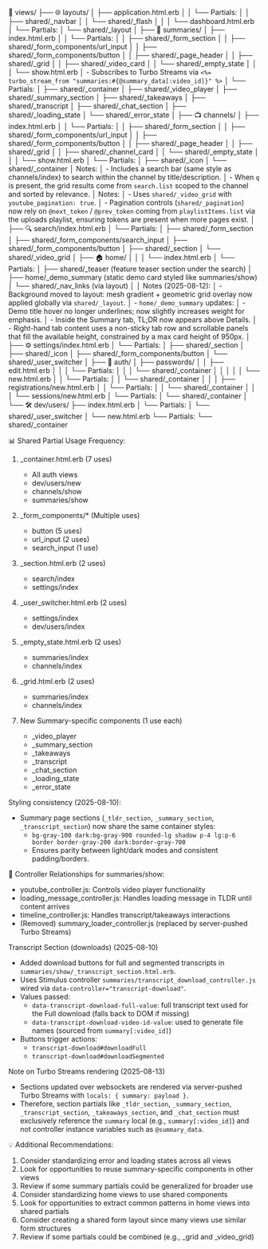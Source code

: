 📁 views/
├── 🌐 layouts/
│   ├── application.html.erb
│   │   └── Partials:
│   │       ├── shared/_navbar
│   │       └── shared/_flash
│   │
│   └── dashboard.html.erb
│       └── Partials:
│           └── shared/_layout
│
├── 🎥 summaries/
│   ├── index.html.erb
│   │   └── Partials:
│   │       ├── shared/_form_section
│   │       ├── shared/_form_components/url_input
│   │       ├── shared/_form_components/button
│   │       ├── shared/_page_header
│   │       ├── shared/_grid
│   │       ├── shared/_video_card
│   │       └── shared/_empty_state
│   │
│   └── show.html.erb
│       - Subscribes to Turbo Streams via `<%= turbo_stream_from "summaries:#{@summary_data[:video_id]}" %>`
│       └── Partials:
│           ├── shared/_container
│           ├── shared/_video_player
│           ├── shared/_summary_section
│           ├── shared/_takeaways
│           ├── shared/_transcript
│           ├── shared/_chat_section
│           ├── shared/_loading_state
│           └── shared/_error_state
│
├── 📺 channels/
│   ├── index.html.erb
│   │   └── Partials:
│   │       ├── shared/_form_section
│   │       ├── shared/_form_components/url_input
│   │       ├── shared/_form_components/button
│   │       ├── shared/_page_header
│   │       ├── shared/_grid
│   │       ├── shared/_channel_card
│   │       └── shared/_empty_state
│   │
│   └── show.html.erb
│       └── Partials:
│           ├── shared/_icon
│           └── shared/_container
│       Notes:
│       - Includes a search bar (same style as channels/index) to search within the channel by title/description.
│       - When `q` is present, the grid results come from `search.list` scoped to the channel and sorted by relevance.
│       Notes:
│       - Uses `shared/_video_grid` with `youtube_pagination: true`.
│       - Pagination controls (`shared/_pagination`) now rely on `@next_token` / `@prev_token` coming from `playlistItems.list` via the uploads playlist, ensuring tokens are present when more pages exist.
│
├── 🔍 search/index.html.erb
│   └── Partials:
│       ├── shared/_form_section
│       ├── shared/_form_components/search_input
│       ├── shared/_form_components/button
│       ├── shared/_section
│       └── shared/_video_grid
│
├── 🏠 home/
│   │
│   └── index.html.erb
│       └── Partials:
│           ├── shared/_teaser (feature teaser section under the search)
│           ├── home/_demo_summary (static demo card styled like summaries/show)
│           └── shared/_nav_links (via layout)
│
│   Notes (2025-08-12):
│   - Background moved to layout: mesh gradient + geometric grid overlay now applied globally via `shared/_layout`.
│   - `home/_demo_summary` updates:
│     - Demo title hover no longer underlines; now slightly increases weight for emphasis.
│     - Inside the Summary tab, TL;DR now appears above Details.
│     - Right-hand tab content uses a non-sticky tab row and scrollable panels that fill the available height, constrained by a max card height of 950px.
│
├── ⚙️ settings/index.html.erb
│   └── Partials:
│       ├── shared/_section
│       ├── shared/_icon
│       ├── shared/_form_components/button
│       └── shared/_user_switcher
│
├── 🔐 auth/
│   ├── passwords/
│   │   ├── edit.html.erb
│   │   │   └── Partials:
│   │   │       └── shared/_container
│   │   │
│   │   └── new.html.erb
│   │       └── Partials:
│   │           └── shared/_container
│   │
│   ├── registrations/new.html.erb
│   │   └── Partials:
│   │       └── shared/_container
│   │
│   └── sessions/new.html.erb
│       └── Partials:
│           └── shared/_container
│
└── 🛠️ dev/users/
    ├── index.html.erb
    │   └── Partials:
    │       └── shared/_user_switcher
    │
    └── new.html.erb
        └── Partials:
            └── shared/_container

📊 Shared Partial Usage Frequency:
1. _container.html.erb (7 uses)
   - All auth views
   - dev/users/new
   - channels/show
   - summaries/show

2. _form_components/* (Multiple uses)
   - button (5 uses)
   - url_input (2 uses)
   - search_input (1 use)

3. _section.html.erb (2 uses)
   - search/index
   - settings/index

4. _user_switcher.html.erb (2 uses)
   - settings/index
   - dev/users/index

5. _empty_state.html.erb (2 uses)
   - summaries/index
   - channels/index

6. _grid.html.erb (2 uses)
   - summaries/index
   - channels/index

7. New Summary-specific components (1 use each)
   - _video_player
   - _summary_section
   - _takeaways
   - _transcript
   - _chat_section
   - _loading_state
   - _error_state

Styling consistency (2025-08-10):
- Summary page sections (`_tldr_section`, `_summary_section`, `_transcript_section`) now share the same container styles:
  - `bg-gray-100 dark:bg-gray-900 rounded-lg shadow p-4 lg:p-6 border border-gray-200 dark:border-gray-700`
  - Ensures parity between light/dark modes and consistent padding/borders.

🔄 Controller Relationships for summaries/show:
- youtube_controller.js: Controls video player functionality
- loading_message_controller.js: Handles loading message in TLDR until content arrives
- timeline_controller.js: Handles transcript/takeaways interactions
- (Removed) summary_loader_controller.js (replaced by server-pushed Turbo Streams)

Transcript Section (downloads) (2025-08-10)
- Added download buttons for full and segmented transcripts in `summaries/show/_transcript_section.html.erb`.
- Uses Stimulus controller `summaries/transcript_download_controller.js` wired via `data-controller="transcript-download"`.
- Values passed:
  - `data-transcript-download-full-value`: full transcript text used for the Full download (falls back to DOM if missing)
  - `data-transcript-download-video-id-value`: used to generate file names (sourced from `summary[:video_id]`)
- Buttons trigger actions:
  - `transcript-download#downloadFull`
  - `transcript-download#downloadSegmented`

Note on Turbo Streams rendering (2025-08-13)
- Sections updated over websockets are rendered via server-pushed Turbo Streams with `locals: { summary: payload }`.
- Therefore, section partials like `_tldr_section`, `_summary_section`, `_transcript_section`, `_takeaways_section`, and `_chat_section` must exclusively reference the `summary` local (e.g., `summary[:video_id]`) and not controller instance variables such as `@summary_data`.

💡 Additional Recommendations:
1. Consider standardizing error and loading states across all views
2. Look for opportunities to reuse summary-specific components in other views
3. Review if some summary partials could be generalized for broader use
4. Consider standardizing home views to use shared components
5. Look for opportunities to extract common patterns in home views into shared partials
6. Consider creating a shared form layout since many views use similar form structures
7. Review if some partials could be combined (e.g., _grid and _video_grid)

